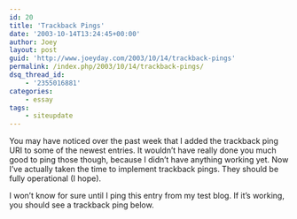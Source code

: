 ```yaml
---
id: 20
title: 'Trackback Pings'
date: '2003-10-14T13:24:45+00:00'
author: Joey
layout: post
guid: 'http://www.joeyday.com/2003/10/14/trackback-pings'
permalink: /index.php/2003/10/14/trackback-pings/
dsq_thread_id:
    - '2355016881'
categories:
    - essay
tags:
    - siteupdate
---
```


You may have noticed over the past week that I added the trackback ping URI to some of the newest entries. It wouldn’t have really done you much good to ping those though, because I didn’t have anything working yet. Now I’ve actually taken the time to implement trackback pings. They should be fully operational (I hope).

I won’t know for sure until I ping this entry from my test blog. If it’s working, you should see a trackback ping below.